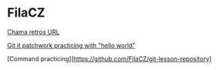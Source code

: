 # FilaCZ

[Chama retros URL](https://github.com/green-fox-academy/chama-retros-syllabus)

[Git it patchwork practicing with "hello world"](https://github.com/FilaCZ/patchwork)

[Command practicing][https://github.com/FilaCZ/git-lesson-repository]

